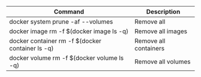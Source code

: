 | Command | Description |
| - | - |
| docker system prune -af --volumes | Remove all |
| docker image rm -f $(docker image ls -q) | Remove all images |
| docker container rm -f $(docker container ls -q) | Remove all containers |
| docker volume rm -f $(docker volume ls -q) | Remove all volumes |
